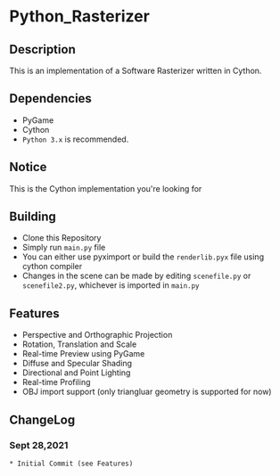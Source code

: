# Python_Rasterizer

## Description 
This is an implementation of a Software Rasterizer written in Cython.

## Dependencies
* PyGame
* Cython 
* `Python 3.x` is recommended.

## Notice
This is the Cython implementation you're looking for

## Building
* Clone this Repository
* Simply run `main.py` file
* You can either use pyximport or build the `renderlib.pyx` file using cython compiler
* Changes in the scene can be made by editing `scenefile.py` or `scenefile2.py`, whichever is imported in `main.py`

## Features
* Perspective and Orthographic Projection
* Rotation, Translation and Scale
* Real-time Preview using PyGame
* Diffuse and Specular Shading
* Directional and Point Lighting
* Real-time Profiling
* OBJ import support (only triangluar geometry is supported for now)

## ChangeLog
### Sept 28,2021
    * Initial Commit (see Features)
